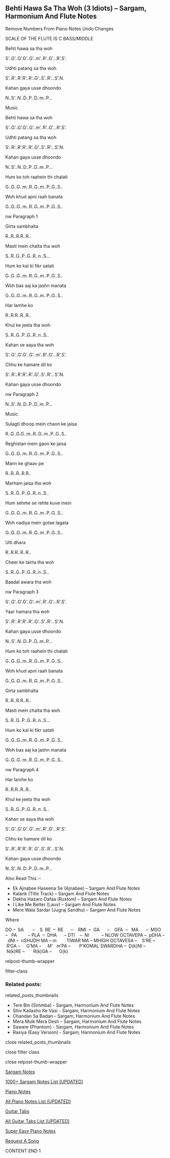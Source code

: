
## Behti Hawa Sa Tha Woh (3 Idiots) – Sargam, Harmonium And Flute Notes

Remove Numbers From Piano Notes
Undo Changes

SCALE OF THE FLUTE IS C BASS/MIDDLE

Behti hawa sa tha woh

S’..G’..G’.G’..G’..m’..R’..G’…R’.S’.

Udhti patang sa tha woh

S’..R’..R’.R’..R’..G’..S’..R’…S’.N.

Kahan gaya usse dhoondo

N..S’..N..D..P..D..m..P…

Music

Behti hawa sa tha woh

S’..G’..G’.G’..G’..m’..R’..G’…R’.S’.

Udhti patang sa tha woh

S’..R’..R’.R’..R’..G’..S’..R’…S’.N.

Kahan gaya usse dhoondo

N..S’..N..D..P..D..m..P…

Hum ko toh raahein thi chalati

G..G..G..m..R..G..m..P..G..S..

Woh khud apni raah banata

G..G..G..m..R..G..m..P..G..S..

nw Paragraph 1

Girta sambhalta

R..R..R.R..R..

Masti mein chalta tha woh

S..R..G..P..G..R..n..S…

Hum ko kal ki fikr satati

G..G..G..m..R..G..m..P..G..S..

Woh bas aaj ka jashn manata

G..G..G..m..R..G..m..P..G..S..

Har lamhe ko

R..R.R..R..R..

Khul ke jeeta tha woh

S..R..G..P..G..R..n..S..

Kahan se aaya tha woh

S’..G’..G’.G’..G’..m’..R’..G’…R’.S’.

Chhu ke hamare dil ko

S’..R’..R’.R’..R’..G’..S’..R’…S’.N.

Kahan gaya usse dhoondo

nw Paragraph 2

N..S’..N..D..P..D..m..P…

Music

Sulagti dhoop mein chaon ke jaisa

R..G..G.G..m..R..G..m..P..G..S..

Reghistan mein gaon ke jaisa

G..G..G..m..R..G..m..P..G..S..

Mann ke ghaav pe

R..R..R..R.R..

Marham jaisa tha woh

S..R..G..P..G..R..n..S..

Hum sehme se rehte kuve mein

G..G..G..m..R..G..m..P..G..S..

Woh nadiya mein gotae lagata

G..G..G..m..R..G..m..P..G..S..

Ulti dhara

R..R.R..R..R..

Cheer ke tairta tha woh

S..R..G..P..G..R..n..S..

Baadal awara tha woh

nw Paragraph 3

S’..G’..G’.G’..G’..m’..R’..G’…R’.S’.

Yaar hamara tha woh

S’..R’..R’.R’..R’..G’..S’..R’…S’.N.

Kahan gaya usse dhoondo

N..S’..N..D..P..D..m..P…

Hum ko toh raahein thi chalati

G..G..G..m..R..G..m..P..G..S..

Woh khud apni raah banata

G..G..G..m..R..G..m..P..G..S..

Girta sambhalta

R..R..R.R..R..

Masti mein chalta tha woh

S..R..G..P..G..R..n..S…

Hum ko kal ki fikr satati

G..G..G..m..R..G..m..P..G..S..

Woh bas aaj ka jashn manata

G..G..G..m..R..G..m..P..G..S..

nw Paragraph 4

Har lamhe ko

R..R.R..R..R..

Khul ke jeeta tha woh

S..R..G..P..G..R..n..S..

Kahan se aaya tha woh

S’..G’..G’.G’..G’..m’..R’..G’…R’.S’.

Chhu ke hamare dil ko

S’..R’..R’.R’..R’..G’..S’..R’…S’.N.

Kahan gaya usse dhoondo

N..S’..N..D..P..D..m..P…

Also Read This :-

* Ek Ajnabee Haseena Se (Ajnabee) – Sargam And Flute Notes
* Kalank (Title Track) – Sargam And Flute Notes
* Dekha Hazaro Dafaa (Rustom) – Sargam And Flute Notes
* I Like Me Better (Lauv) – Sargam And Flute Notes
* Mere Wala Sardar (Jugraj Sandhu) – Sargam And Flute Notes

Where

DO –  SA       –    S  RE  –  RE      –    RMI  –  GA      –    GFA  –   MA      –  MSO  –   PA         – PLA  –  DHA      – DTI    –  NI          – NLOW OCTAVEPA –  pDHA –  dNI –  nSHUDH MA – m        TIWAR MA – MHIGH OCTAVESA –    S’RE –     R’GA –     G’MA –     M’   m’PA –       P’KOMAL SWARDHA –  D(k)NI –       N(k)RE –       R(k)GA –      G(k)

relpost-thumb-wrapper

filter-class

### Related posts:

related_posts_thumbnails

* Tere Bin (Simmba) - Sargam, Harmonium And Flute Notes
* Shiv Kailasho Ke Vasi - Sargam, Harmonium And Flute Notes
* Chandan Sa Badan - Sargam, Harmonium And Flute Notes
* Mera Mulk Mera Desh - Sargam, Harmonium And Flute Notes
* Saware (Phantom) - Sargam, Harmonium And Flute Notes
* Rasiya (Easy Version) - Sargam, Harmonium And Flute Notes

close related_posts_thumbnails

close filter class

close relpost-thumb-wrapper

[Sargam Notes](https://www.notationsworld.com/sargam-notes.html)

[1000+ Sargam Notes List (UPDATED)](https://www.notationsworld.com/all-songs-list-sargam-notes.html)

[Piano Notes](https://www.notationsworld.com/piano-notes.html)

[All Piano Notes List (UPDATED)](https://www.notationsworld.com/all-songs-list-piano-notes.html)

[Guitar Tabs](https://www.notationsworld.com/guitar-tabs.html)

[All Guitar Tabs List (UPDATED)](https://www.notationsworld.com/all-songs-list-guitar-tabs.html)

[Super Easy Piano Notes](https://studywall.in/)

[Request A Song](https://www.notationsworld.com/request-a-song.html)

CONTENT END 1

